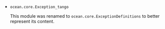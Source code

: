 * `ocean.core.Exception_tango`

  This module was renamed to `ocean.core.ExceptionDefinitions` to better
  represent its content.
